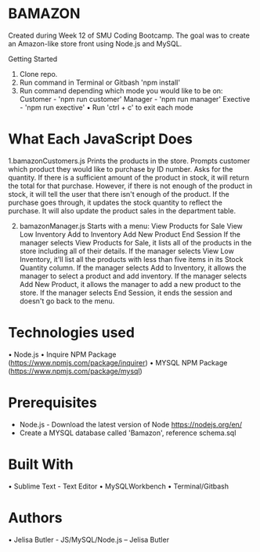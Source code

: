 # BAMAZON

Created during Week 12 of SMU Coding Bootcamp. The goal was to create an Amazon-like store front using Node.js and MySQL.

Getting Started

1. Clone repo.
2. Run command in Terminal or Gitbash 'npm install'
3. Run command depending which mode you would like to be on:
	Customer - 'npm run customer'
	Manager - 'npm run manager'
	Exective - 'npm run exective'
•	Run 'ctrl + c' to exit each mode

# What Each JavaScript Does
1.bamazonCustomers.js
	Prints the products in the store.
	Prompts customer which product they would like to purchase by ID number.
	Asks for the quantity.
	If there is a sufficient amount of the product in stock, it will return the total for that purchase.
	However, if there is not enough of the product in stock, it will tell the user that there isn't enough of the  product.
	If the purchase goes through, it updates the stock quantity to reflect the purchase.
	It will also update the product sales in the department table.
 
2.	bamazonManager.js
Starts with a menu:
View Products for Sale
	View Low Inventory
	Add to Inventory
	Add New Product
	End Session
	If the manager selects View Products for Sale, it lists all of the products in the store including all of their details.
	If the manager selects View Low Inventory, it'll list all the products with less than five items in its Stock Quantity column.
	If the manager selects Add to Inventory, it allows the manager to select a product and add inventory.
	If the manager selects Add New Product, it allows the manager to add a new product to the store.
	If the manager selects End Session, it ends the session and doesn't go back to the menu.

# Technologies used
•	Node.js
•	Inquire NPM Package (https://www.npmjs.com/package/inquirer)
•	MYSQL NPM Package (https://www.npmjs.com/package/mysql)

# Prerequisites
- Node.js - Download the latest version of Node https://nodejs.org/en/
- Create a MYSQL database called 'Bamazon', reference schema.sql

# Built With
•	Sublime Text - Text Editor
•	MySQLWorkbench
•	Terminal/Gitbash

# Authors
•	Jelisa Butler - JS/MySQL/Node.js – Jelisa Butler 

